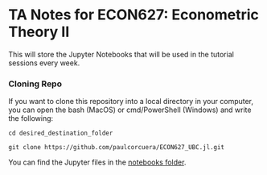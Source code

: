 # TA Notes for ECON627: Econometric Theory II 

This will store the Jupyter Notebooks that will be used in the tutorial sessions every week. 

### Cloning Repo

If you want to clone this repository into a local directory in your computer, you can open the bash (MacOS) or cmd/PowerShell (Windows)
and write the following:

``
cd desired_destination_folder
``

``
git clone https://github.com/paulcorcuera/ECON627_UBC.jl.git
``

You can find the Jupyter files in the [notebooks folder](https://github.com/paulcorcuera/ECON627_UBC.jl/tree/master/jupyter_notebooks).
